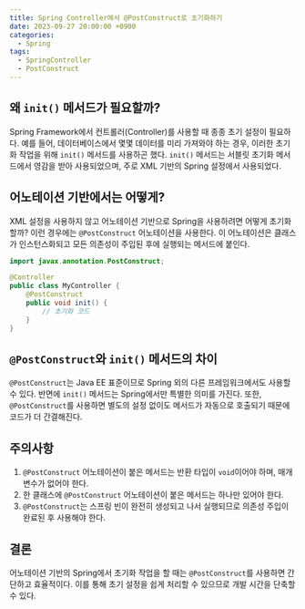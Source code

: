 ```yaml
---
title: Spring Controller에서 @PostConstruct로 초기화하기
date: 2023-09-27 20:00:00 +0900
categories:
  - Spring
tags:
  - SpringController
  - PostConstruct
---
```

## 왜 `init()` 메서드가 필요할까?

Spring Framework에서 컨트롤러(Controller)를 사용할 때 종종 초기 설정이 필요하다. 예를 들어, 데이터베이스에서 몇몇 데이터를 미리 가져와야 하는 경우, 이러한 초기화 작업을 위해 `init()` 메서드를 사용하곤 했다. `init()` 메서드는 서블릿 초기화 메서드에서 영감을 받아 사용되었으며, 주로 XML 기반의 Spring 설정에서 사용되었다.

## 어노테이션 기반에서는 어떻게?

XML 설정을 사용하지 않고 어노테이션 기반으로 Spring을 사용하려면 어떻게 초기화할까? 이런 경우에는 `@PostConstruct` 어노테이션을 사용한다. 이 어노테이션은 클래스가 인스턴스화되고 모든 의존성이 주입된 후에 실행되는 메서드에 붙인다.

```java
import javax.annotation.PostConstruct;

@Controller
public class MyController {
    @PostConstruct
    public void init() {
        // 초기화 코드
    }
}
```

## `@PostConstruct`와 `init()` 메서드의 차이

`@PostConstruct`는 Java EE 표준이므로 Spring 외의 다른 프레임워크에서도 사용할 수 있다. 반면에 `init()` 메서드는 Spring에서만 특별한 의미를 가진다. 또한, `@PostConstruct`를 사용하면 별도의 설정 없이도 메서드가 자동으로 호출되기 때문에 코드가 더 간결해진다.

## 주의사항

1. `@PostConstruct` 어노테이션이 붙은 메서드는 반환 타입이 `void`이어야 하며, 매개변수가 없어야 한다.
2. 한 클래스에 `@PostConstruct` 어노테이션이 붙은 메서드는 하나만 있어야 한다.
3. `@PostConstruct`는 스프링 빈이 완전히 생성되고 나서 실행되므로 의존성 주입이 완료된 후 사용해야 한다.

## 결론

어노테이션 기반의 Spring에서 초기화 작업을 할 때는 `@PostConstruct`를 사용하면 간단하고 효율적이다. 이를 통해 초기 설정을 쉽게 처리할 수 있으므로 개발 시간을 단축할 수 있다.
